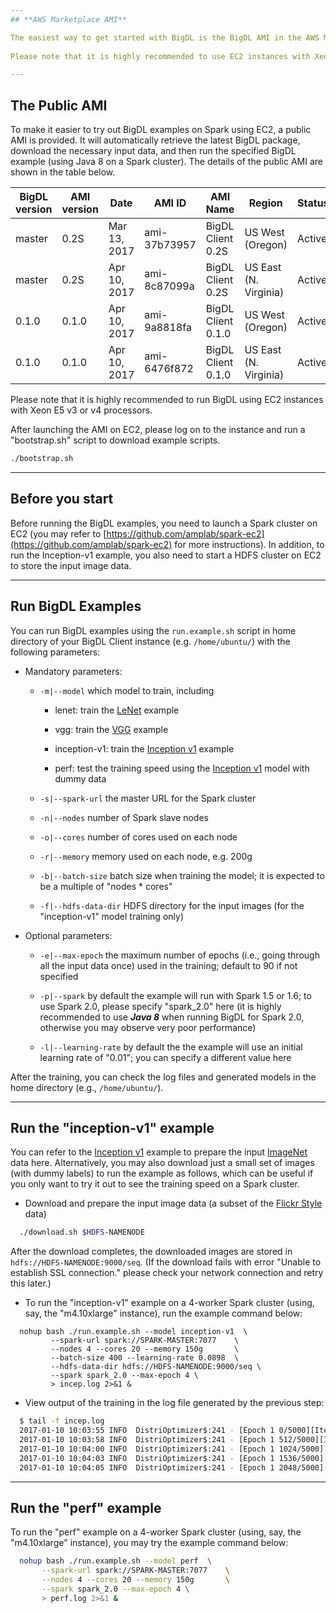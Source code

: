 ```yaml
---
## **AWS Marketplace AMI**

The easiest way to get started with BigDL is the BigDL AMI in the AWS Marketplace. It includes Apache Spark, BigDL, Jupyter Notebooks, Python and more. Within minutes you can create a Jupyter Notebook, upload some data and begin experimenting with Deep Learning using BigDL.
 
Please note that it is highly recommended to use EC2 instances with Xeon E5 v3 or v4 processors and at least 8 GB of RAM.

---
```

## **The Public AMI**

To make it easier to try out BigDL examples on Spark using EC2, a public AMI is provided. It will automatically retrieve the latest BigDL package, download the necessary input data, and then run the specified BigDL example (using Java 8 on a Spark cluster). The details of the public AMI are shown in the table below.

|BigDL version |AMI version|Date        |AMI ID      |AMI Name          |Region               |Status    |
|--------------|-----------|------------|------------|----------------- |---------------------|----------|
|master        |0.2S       |Mar 13, 2017|ami-37b73957|BigDL Client 0.2S |US West (Oregon)     |Active    |
|master        |0.2S       |Apr 10, 2017|ami-8c87099a|BigDL Client 0.2S |US East (N. Virginia)|Active    |
|0.1.0         |0.1.0      |Apr 10, 2017|ami-9a8818fa|BigDL Client 0.1.0|US West (Oregon)     |Active    |
|0.1.0         |0.1.0      |Apr 10, 2017|ami-6476f872|BigDL Client 0.1.0|US East (N. Virginia)|Active    |


Please note that it is highly recommended to run BigDL using EC2 instances with Xeon E5 v3 or v4 processors.

After launching the AMI on EC2, please log on to the instance and run a "bootstrap.sh" script to download example scripts.

```bash
./bootstrap.sh
```

---
## **Before you start**

Before running the BigDL examples, you need to launch a Spark cluster on EC2 (you may refer to [https://github.com/amplab/spark-ec2](https://github.com/amplab/spark-ec2) for more instructions). In addition, to run the Inception-v1 example, you also need to start a HDFS cluster on EC2 to store the input image data.

---
## **Run BigDL Examples**


You can run BigDL examples using the `run.example.sh` script in home directory of your BigDL Client instance (e.g. `/home/ubuntu/`) with the following parameters:

* Mandatory parameters:
  
    * `-m|--model` which model to train, including
    
        * lenet: train the [LeNet](https://github.com/intel-analytics/BigDL/tree/master/spark/dl/src/main/scala/com/intel/analytics/bigdl/models/lenet) example
    
        * vgg: train the [VGG](https://github.com/intel-analytics/BigDL/tree/master/spark/dl/src/main/scala/com/intel/analytics/bigdl/models/vgg) example

        * inception-v1: train the [Inception v1](https://github.com/intel-analytics/BigDL/tree/master/spark/dl/src/main/scala/com/intel/analytics/bigdl/models/inception) example

        * perf: test the training speed using the [Inception v1](https://github.com/intel-analytics/BigDL/blob/master/spark/dl/src/main/scala/com/intel/analytics/bigdl/models/inception/Inception_v1.scala) model with dummy data

    * `-s|--spark-url` the master URL for the Spark cluster

    * `-n|--nodes` number of Spark slave nodes

    * `-o|--cores` number of cores used on each node

    * `-r|--memory` memory used on each node, e.g. 200g

    * `-b|--batch-size` batch size when training the model; it is expected to be a multiple of "nodes * cores"

    * `-f|--hdfs-data-dir` HDFS directory for the input images (for the "inception-v1" model training only)

* Optional parameters:

    * `-e|--max-epoch` the maximum number of epochs (i.e., going through all the input data once) used in the training; default to 90 if not specified

    * `-p|--spark` by default the example will run with Spark 1.5 or 1.6; to use Spark 2.0, please specify "spark_2.0" here (it is highly recommended to use _**Java 8**_ when running BigDL for Spark 2.0, otherwise you may observe very poor performance)

    * `-l|--learning-rate` by default the the example will use an initial learning rate of "0.01"; you can specify a different value here

After the training, you can check the log files and generated models in the home directory (e.g., `/home/ubuntu/`).  


---
## **Run the "inception-v1" example**

You can refer to the [Inception v1](https://github.com/intel-analytics/BigDL/tree/master/spark/dl/src/main/scala/com/intel/analytics/bigdl/models/inception) example to prepare the input [ImageNet](http://image-net.org/index) data here. Alternatively, you may also download just a small set of images (with dummy labels) to run the example as follows, which can be useful if you only want to try it out to see the training speed on a Spark cluster.

 * Download and prepare the input image data (a subset of the [Flickr Style](http://sergeykarayev.com/files/1311.3715v3.pdf) data)

```bash
  ./download.sh $HDFS-NAMENODE
```

  After the download completes, the downloaded images are stored in `hdfs://HDFS-NAMENODE:9000/seq`. (If the download fails with error "Unable to establish SSL connection." please check your network connection and retry this later.)

 * To run the "inception-v1" example on a 4-worker Spark cluster (using, say, the "m4.10xlarge" instance), run the example command below: 

```
  nohup bash ./run.example.sh --model inception-v1  \
         --spark-url spark://SPARK-MASTER:7077    \
         --nodes 4 --cores 20 --memory 150g       \
         --batch-size 400 --learning-rate 0.0898  \
         --hdfs-data-dir hdfs://HDFS-NAMENODE:9000/seq \
         --spark spark_2.0 --max-epoch 4 \
         > incep.log 2>&1 &     
```

* View output of the training in the log file generated by the previous step:
```bash
  $ tail -f incep.log
  2017-01-10 10:03:55 INFO  DistriOptimizer$:241 - [Epoch 1 0/5000][Iteration 1][Wall Clock XXX] Train 512 in XXXseconds. Throughput is XXX records/second. Loss is XXX.
  2017-01-10 10:03:58 INFO  DistriOptimizer$:241 - [Epoch 1 512/5000][Iteration 2][Wall Clock XXX] Train 512 in XXXseconds. Throughput is XXX records/second. Loss is XXX.
  2017-01-10 10:04:00 INFO  DistriOptimizer$:241 - [Epoch 1 1024/5000][Iteration 3][Wall Clock XXX] Train 512 in XXXseconds. Throughput is XXX records/second. Loss is XXX.
  2017-01-10 10:04:03 INFO  DistriOptimizer$:241 - [Epoch 1 1536/5000][Iteration 4][Wall Clock XXX] Train 512 in XXXseconds. Throughput is XXX records/second. Loss is XXX.
  2017-01-10 10:04:05 INFO  DistriOptimizer$:241 - [Epoch 1 2048/5000][Iteration 5][Wall Clock XXX] Train 512 in XXXseconds. Throughput is XXX records/second. Loss is XXX.
```  

---
## **Run the "perf" example**

To run the "perf" example on a 4-worker Spark cluster (using, say, the "m4.10xlarge" instance), you may try the example command below: 

```bash
  nohup bash ./run.example.sh --model perf  \
       --spark-url spark://SPARK-MASTER:7077    \
       --nodes 4 --cores 20 --memory 150g       \
       --spark spark_2.0 --max-epoch 4 \
       > perf.log 2>&1 &
```
